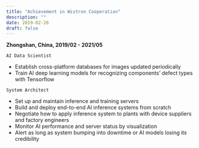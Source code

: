 ```yaml
---
title: "Achievement in Wistron Cooperation"
description: ""
date: 2019-02-26
draft: false
---
```

**Zhongshan, China, 2019/02 - 2021/05** 

`AI Data Scientist`
- Establish cross-platform databases for images updated periodically
- Train AI deep learning models for recognizing components’ defect types with Tensorflow

`System Architect`
- Set up and maintain inference and training servers
- Build and deploy end-to-end AI inference systems from scratch
- Negotiate how to apply inference system to plants with device suppliers and factory engineers
- Monitor AI performance and server status by visualization
- Alert as long as system bumping into downtime or AI models losing its credibility